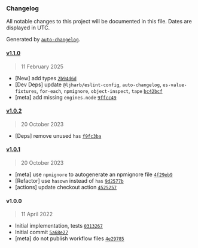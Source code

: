### Changelog

All notable changes to this project will be documented in this file. Dates are displayed in UTC.

Generated by [`auto-changelog`](https://github.com/CookPete/auto-changelog).

#### [v1.1.0](https://github.com/ljharb/es-shim-unscopables/compare/v1.0.2...v1.1.0)

> 11 February 2025

- [New] add types [`2b94d6d`](https://github.com/ljharb/es-shim-unscopables/commit/2b94d6da58c272944de33f7e5b601a56dbb025fe)
- [Dev Deps] update `@ljharb/eslint-config`, `auto-changelog`, `es-value-fixtures`, `for-each`, `npmignore`, `object-inspect`, `tape` [`bc42bcf`](https://github.com/ljharb/es-shim-unscopables/commit/bc42bcf1901ad9c3e6427c8f39d1ac22e7e98310)
- [meta] add missing `engines.node` [`9ffcc49`](https://github.com/ljharb/es-shim-unscopables/commit/9ffcc491132ae0f7681694630910e1c4eb2cd548)

#### [v1.0.2](https://github.com/ljharb/es-shim-unscopables/compare/v1.0.1...v1.0.2)

> 20 October 2023

- [Deps] remove unused `has` [`f9fc3ba`](https://github.com/ljharb/es-shim-unscopables/commit/f9fc3bad9a291450ef1d1470347d0faffc937e14)

#### [v1.0.1](https://github.com/ljharb/es-shim-unscopables/compare/v1.0.0...v1.0.1)

> 20 October 2023

- [meta] use `npmignore` to autogenerate an npmignore file [`4f29eb9`](https://github.com/ljharb/es-shim-unscopables/commit/4f29eb9cfa28cbc08519446027accf8f7e3c472e)
- [Refactor] use `hasown` instead of `has` [`9d2577b`](https://github.com/ljharb/es-shim-unscopables/commit/9d2577b8bf6354d68111a8c20f020303370ef85f)
- [actions] update checkout action [`4525257`](https://github.com/ljharb/es-shim-unscopables/commit/45252572bf21dc5aab948c99ae0397e90f357718)

#### v1.0.0

> 11 April 2022

- Initial implementation, tests [`0313267`](https://github.com/ljharb/es-shim-unscopables/commit/03132672560a06df8a36685c1688793d445ea034)
- Initial commit [`5a68e27`](https://github.com/ljharb/es-shim-unscopables/commit/5a68e27e8f11d8b453c00e9239b35ec8795c850e)
- [meta] do not publish workflow files [`4e29785`](https://github.com/ljharb/es-shim-unscopables/commit/4e2978541c25ce590589d5f23f311af6ca3618a7)
